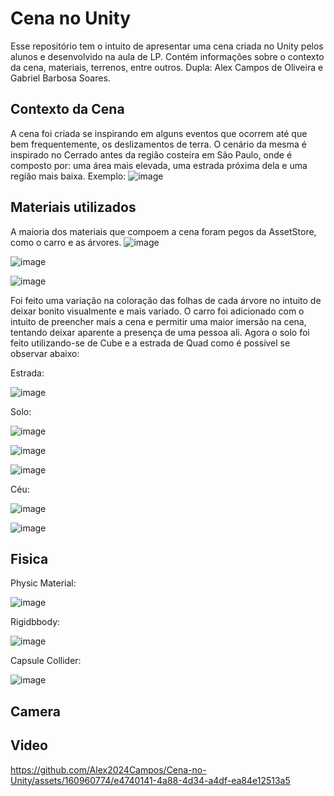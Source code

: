 # Cena no Unity
 Esse repositório tem o intuito de apresentar uma cena criada no Unity pelos alunos e desenvolvido na aula de LP. Contém informações sobre o contexto da cena, materiais, terrenos, entre outros.
 Dupla: Alex Campos de Oliveira e Gabriel Barbosa Soares.

## Contexto da Cena
 A cena foi criada se inspirando em alguns eventos que ocorrem até que bem frequentemente, os deslizamentos de terra. O cenário da mesma é inspirado no Cerrado antes da região costeira em São Paulo, onde é composto por: uma área mais elevada, uma estrada próxima dela e uma região mais baixa. Exemplo:
 ![image](https://github.com/Alex2024Campos/Cena-no-Unity/assets/160960774/b643b91b-97dd-421c-9d3e-6136b3fbfeca)

## Materiais utilizados
 A maioria dos materiais que compoem a cena foram pegos da AssetStore, como o carro e as árvores. 
![image](https://github.com/Alex2024Campos/Cena-no-Unity/assets/160960774/36bfbd26-d696-490e-8e67-fa53dedb8343)

![image](https://github.com/Alex2024Campos/Cena-no-Unity/assets/160960774/8b3cf904-4387-4855-a847-d87ddc4e89d4)

![image](https://github.com/Alex2024Campos/Cena-no-Unity/assets/160960774/5ff43963-902b-4fff-b7c4-8184efb0dea7)

 Foi feito uma variação na coloração das folhas de cada árvore no intuito de deixar bonito visualmente e mais variado. O carro foi adicionado com o intuito de preencher mais a cena e permitir uma maior imersão na cena, tentando deixar aparente a presença de uma pessoa ali. Agora o solo foi feito utilizando-se de Cube e a estrada de Quad como é possível se observar abaixo:

  Estrada:

 ![image](https://github.com/Alex2024Campos/Cena-no-Unity/assets/160960774/b1442d63-fd81-4503-bfe0-86f359c57e16)

 Solo:

![image](https://github.com/Alex2024Campos/Cena-no-Unity/assets/160960774/763b1f05-2797-4aaa-999f-469e1c1ebe90)

![image](https://github.com/Alex2024Campos/Cena-no-Unity/assets/160960774/49d8aeb5-04ba-400e-b599-7f2a454b9f91)

![image](https://github.com/Alex2024Campos/Cena-no-Unity/assets/160960774/ec987770-e061-495c-82ac-d3deae083532)



 Céu:

![image](https://github.com/Alex2024Campos/Cena-no-Unity/assets/160960774/98edb36f-0276-4d8e-9595-3343fd4c3efc)

![image](https://github.com/Alex2024Campos/Cena-no-Unity/assets/160960774/9c9ac96b-61e8-4138-b182-d8122e2ba6ad)



## Fisica

 Physic Material:

![image](https://github.com/Alex2024Campos/Cena-no-Unity/assets/160960774/18904bb6-e721-4bd6-9fcd-fc1fc8c03ebb)


 Rigidbbody:

![image](https://github.com/Alex2024Campos/Cena-no-Unity/assets/160960774/63e28b39-f2ad-46d5-a2a4-e015403a873f)


Capsule Collider:

![image](https://github.com/Alex2024Campos/Cena-no-Unity/assets/160960774/72f180ff-1b2a-4410-bb1e-0b071756c471)



## Camera



## Video


https://github.com/Alex2024Campos/Cena-no-Unity/assets/160960774/e4740141-4a88-4d34-a4df-ea84e12513a5
